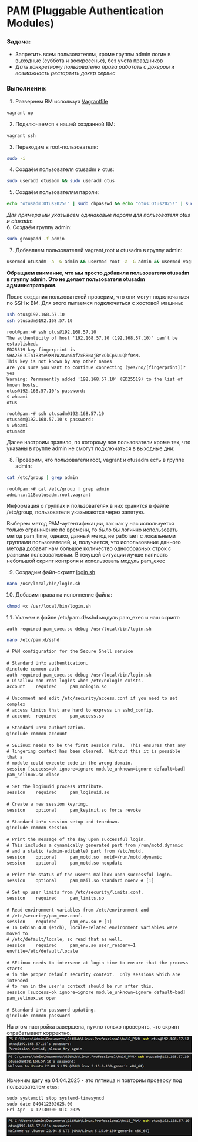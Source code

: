 # PAM (Pluggable Authentication Modules)

### Задача:
- Запретить всем пользователям, кроме группы admin логин в выходные (суббота и воскресенье), без учета праздников
- *Дать конкретному пользователю права работать с докером и возможность рестартить докер сервис*
### Выполнение:
1. Развернем ВМ используя [Vagrantfile](Vagrantfile)
```bash
vagrant up
```
2. Подключаемся к нашей созданной ВМ:
 ```bash
 vagrant ssh
```
3. Переходим в root-пользователя: 
```bash
sudo -i
```
4. Создаём пользователя otusadm и otus: 
```bash
sudo useradd otusadm && sudo useradd otus
```
5. Создаём пользователям пароли: 
```bash
echo "otusadm:Otus2025!" | sudo chpasswd && echo "otus:Otus2025!" | sudo chpasswd
```
*Для примера мы указываем одинаковые пароли для пользователя otus и otusadm.*  
6. Создаём группу admin:
```bash
sudo groupadd -f admin
```
7. Добавляем пользователей vagrant,root и otusadm в группу admin:
```bash
usermod otusadm -a -G admin && usermod root -a -G admin && usermod vagrant -a -G admin
```
**Обращаем внимание, что мы просто добавили пользователя otusadm в группу admin. Это не делает пользователя otusadm администратором.**

После создания пользователей проверим, что они могут подключаться по SSH к ВМ. Для этого пытаемся подключиться с хостовой машины:
```bash
ssh otus@192.168.57.10
ssh otusadm@192.168.57.10
``` 
```
root@pam:~# ssh otus@192.168.57.10
The authenticity of host '192.168.57.10 (192.168.57.10)' can't be established.
ED25519 key fingerprint is SHA256:CTn1B3te9XMIW28wa0AfZxR8NAjBYxOkCpSUuQhfOsM.
This key is not known by any other names
Are you sure you want to continue connecting (yes/no/[fingerprint])? yes
Warning: Permanently added '192.168.57.10' (ED25519) to the list of known hosts.
otus@192.168.57.10's password: 
$ whoami
otus
```
```
root@pam:~# ssh otusadm@192.168.57.10
otusadm@192.168.57.10's password: 
$ whoami
otusadm
```

Далее настроим правило, по которому все пользователи кроме тех, что указаны в группе admin не смогут подключаться в выходные дни:


8. Проверим, что пользователи root, vagrant и otusadm есть в группе admin:
```bash
cat /etc/group | grep admin
```
```
root@pam:~# cat /etc/group | grep admin
admin:x:118:otusadm,root,vagrant
```

Информация о группах и пользователях в них хранится в файле /etc/group, пользователи указываются через запятую.

Выберем метод PAM-аутентификации, так как у нас используется только ограничение по времени, то было бы логично использовать метод pam_time, однако, данный метод не работает с локальными группами пользователей, и, получается, что использование данного метода добавит нам большое количество однообразных строк с разными пользователями. В текущей ситуации лучше написать небольшой скрипт контроля и использовать модуль pam_exec


9. Создадим файл-скрипт [login.sh](login.sh)
```bash
nano /usr/local/bin/login.sh
```
10. Добавим права на исполнение файла: 
```bash
chmod +x /usr/local/bin/login.sh
```
11. Укажем в файле /etc/pam.d/sshd модуль pam_exec и наш скрипт:
```
auth required pam_exec.so debug /usr/local/bin/login.sh
```
```bash
nano /etc/pam.d/sshd
```
```
# PAM configuration for the Secure Shell service

# Standard Un*x authentication.
@include common-auth
auth required pam_exec.so debug /usr/local/bin/login.sh
# Disallow non-root logins when /etc/nologin exists.
account    required     pam_nologin.so

# Uncomment and edit /etc/security/access.conf if you need to set complex
# access limits that are hard to express in sshd_config.
# account  required     pam_access.so

# Standard Un*x authorization.
@include common-account

# SELinux needs to be the first session rule.  This ensures that any
# lingering context has been cleared.  Without this it is possible that a
# module could execute code in the wrong domain.
session [success=ok ignore=ignore module_unknown=ignore default=bad]        pam_selinux.so close

# Set the loginuid process attribute.
session    required     pam_loginuid.so

# Create a new session keyring.
session    optional     pam_keyinit.so force revoke

# Standard Un*x session setup and teardown.
@include common-session

# Print the message of the day upon successful login.
# This includes a dynamically generated part from /run/motd.dynamic
# and a static (admin-editable) part from /etc/motd.
session    optional     pam_motd.so  motd=/run/motd.dynamic
session    optional     pam_motd.so noupdate

# Print the status of the user's mailbox upon successful login.
session    optional     pam_mail.so standard noenv # [1]

# Set up user limits from /etc/security/limits.conf.
session    required     pam_limits.so

# Read environment variables from /etc/environment and
# /etc/security/pam_env.conf.
session    required     pam_env.so # [1]
# In Debian 4.0 (etch), locale-related environment variables were moved to
# /etc/default/locale, so read that as well.
session    required     pam_env.so user_readenv=1 envfile=/etc/default/locale

# SELinux needs to intervene at login time to ensure that the process starts
# in the proper default security context.  Only sessions which are intended
# to run in the user's context should be run after this.
session [success=ok ignore=ignore module_unknown=ignore default=bad]        pam_selinux.so open

# Standard Un*x password updating.
@include common-password
```
На этом настройка завершена, нужно только проверить, что скрипт отрабатывает корректно.
![screen01](screen01.PNG)
![screen02](screen02.PNG)

Изменим дату на 04.04.2025 - это пятница и повторим проверку под пользователем `otus`:
```
sudo systemctl stop systemd-timesyncd
sudo date 040412302025.00
Fri Apr  4 12:30:00 UTC 2025
```
![screen03](screen03.PNG)